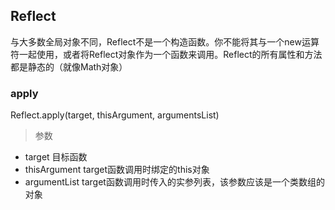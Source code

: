 ## Reflect

与大多数全局对象不同，Reflect不是一个构造函数。你不能将其与一个new运算符一起使用，或者将Reflect对象作为一个函数来调用。Reflect的所有属性和方法都是静态的（就像Math对象）

### apply

Reflect.apply(target, thisArgument, argumentsList)

> 参数

- target
    目标函数
- thisArgument
    target函数调用时绑定的this对象
- argumentList
    target函数调用时传入的实参列表，该参数应该是一个类数组的对象

